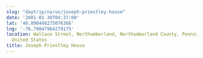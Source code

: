 ```yaml
---
slug: "daytrip/na/us/joseph-priestley-house"
date: '2001-01-30T04:37:00'
lat: '40.890448275076366'
lng: '-76.79047964279175'
location: Wallace Street, Northumberland, Northumberland County, Pennsylvania, 17857,
  United States
title: Joseph Priestley House
---
```



